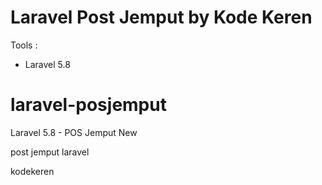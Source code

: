 # Laravel Post Jemput by Kode Keren

Tools :
- Laravel 5.8


# laravel-posjemput
Laravel 5.8 - POS Jemput New

post jemput laravel

kodekeren
